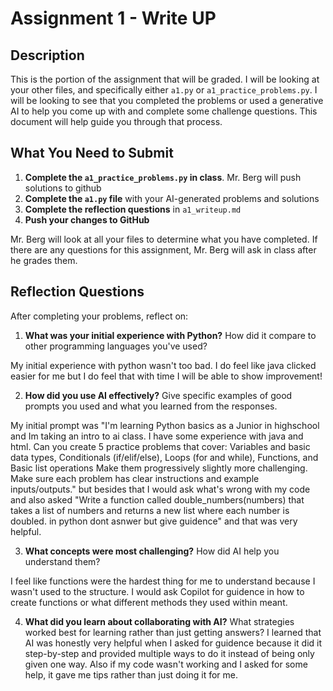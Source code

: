 # Assignment 1 - Write UP

## Description
This is the portion of the assignment that will be graded.  I will be looking at your other files, and specifically either `a1.py` or `a1_practice_problems.py`.  I will be looking to see that you completed the problems or used a generative AI to help you come up with and complete some challenge questions.  This document will help guide you through that process.

## What You Need to Submit
1. **Complete the `a1_practice_problems.py` in class**.  Mr. Berg will push solutions to github
2. **Complete the `a1.py` file** with your AI-generated problems and solutions
3. **Complete the reflection questions** in `a1_writeup.md`
4. **Push your changes to GitHub**

Mr. Berg will look at all your files to determine what you have completed.  If there are any questions for this assignment, Mr. Berg will ask in class after he grades them.


## Reflection Questions

After completing your problems, reflect on:

1. **What was your initial experience with Python?** How did it compare to other programming languages you've used?

My initial experience with python wasn't too bad. I do feel like java clicked easier for me but I do feel that with time I will be able to show improvement!

2. **How did you use AI effectively?** Give specific examples of good prompts you used and what you learned from the responses.

My initial prompt was "I'm learning Python basics as a Junior in highschool and Im taking an intro to ai class. I have some experience with java and html. Can you create 5 practice problems that cover:
 Variables and basic data types, Conditionals (if/elif/else), Loops (for and while), Functions, and Basic list operations 
 Make them progressively slightly more challenging. Make sure each problem has clear instructions and example inputs/outputs." but besides that I would ask what's wrong with my code and also asked "Write a function called double_numbers(numbers) that takes a list of numbers and returns a new list where each number is doubled. in python dont asnwer but give guidence" and that was very helpful.

3. **What concepts were most challenging?** How did AI help you understand them?

I feel like functions were the hardest thing for me to understand because I wasn't used to the structure. I would ask Copilot for guidence in how to create functions or what different methods they used within meant. 

4. **What did you learn about collaborating with AI?** What strategies worked best for learning rather than just getting answers?
I learned that AI was honestly very helpful when I asked for guidence because it did it step-by-step and provided multiple ways to do it instead of being only given one way. Also if my code wasn't working and I asked for some help, it gave me tips rather than just doing it for me.